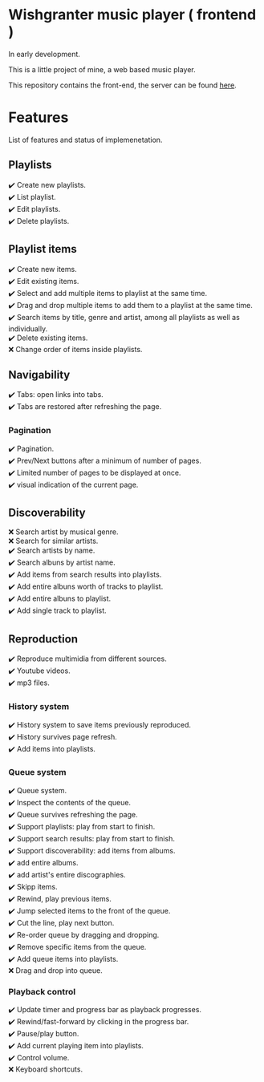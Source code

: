 # Wishgranter music player ( frontend )

In early development.

This is a little project of mine, a web based music player.

This repository contains the front-end, the server can be found [here](https://github.com/adinan-cenci/player-backend).

# Features

List of features and status of implemenetation.  

## Playlists

:heavy_check_mark: Create new playlists.  
:heavy_check_mark: List playlist.  
:heavy_check_mark: Edit playlists.  
:heavy_check_mark: Delete playlists.

## Playlist items

:heavy_check_mark: Create new items.  
:heavy_check_mark: Edit existing items.  
:heavy_check_mark: Select and add multiple items to playlist at the same time.  
:heavy_check_mark: Drag and drop multiple items to add them to a playlist at the same time.  
:heavy_check_mark: Search items by title, genre and artist, among all playlists as well as individually.  
:heavy_check_mark: Delete existing items.  
:x: Change order of items inside playlists.  

## Navigability

:heavy_check_mark: Tabs: open links into tabs.  
:heavy_check_mark: Tabs are restored after refreshing the page.

### Pagination

:heavy_check_mark: Pagination.  
:heavy_check_mark: Prev/Next buttons after a minimum of number of pages.  
:heavy_check_mark: Limited number of pages to be displayed at once.  
:heavy_check_mark: visual indication of the current page.  

## Discoverability

:x: Search artist by musical genre.  
:x: Search for similar artists.  
:heavy_check_mark: Search artists by name.  
:heavy_check_mark: Search albuns by artist name.  
:heavy_check_mark: Add items from search results into playlists.  
:heavy_check_mark: Add entire albuns worth of tracks to playlist.  
:heavy_check_mark: Add entire albuns to playlist.  
:heavy_check_mark: Add single track to playlist.  

## Reproduction

:heavy_check_mark: Reproduce multimidia from different sources.  
:heavy_check_mark: Youtube videos.  
:heavy_check_mark: mp3 files.  

### History system

:heavy_check_mark: History system to save items previously reproduced.  
:heavy_check_mark: History survives page refresh.  
:heavy_check_mark: Add items into playlists.  

### Queue system

:heavy_check_mark: Queue system.  
:heavy_check_mark: Inspect the contents of the queue.  
:heavy_check_mark: Queue survives refreshing the page.  
:heavy_check_mark: Support playlists: play from start to finish.  
:heavy_check_mark: Support search results: play from start to finish.  
:heavy_check_mark: Support discoverability: add items from albums.  
:heavy_check_mark: add entire albums.  
:heavy_check_mark: add artist's entire discographies.  
:heavy_check_mark: Skipp items.  
:heavy_check_mark: Rewind, play previous items.  
:heavy_check_mark: Jump selected items to the front of the queue.  
:heavy_check_mark: Cut the line, play next button.  
:heavy_check_mark: Re-order queue by dragging and dropping.  
:heavy_check_mark: Remove specific items from the queue.  
:heavy_check_mark: Add queue items into playlists.  
:x: Drag and drop into queue.  

### Playback control

:heavy_check_mark: Update timer and progress bar as playback progresses.   
:heavy_check_mark: Rewind/fast-forward by clicking in the progress bar.  
:heavy_check_mark: Pause/play button.  
:heavy_check_mark: Add current playing item into playlists.  
:heavy_check_mark: Control volume.  
:x: Keyboard shortcuts.  
